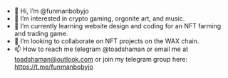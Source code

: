 - 👋 Hi, I’m @funmanbobyjo
- 👀 I’m interested in crypto gaming, orgonite art, and music.
- 🌱 I’m currently learning website design and coding for an NFT farming and trading game.
- 💞️ I’m looking to collaborate on NFT projects on the WAX chain.
- 📫 How to reach me telegram @toadshaman or email me at toadshaman@outlook.com or join my telegram group here: https://t.me/funmanbobyjo

<!---
funmanbobyjo/funmanbobyjo is a ✨ special ✨ repository because its `README.md` (this file) appears on your GitHub profile.
You can click the Preview link to take a look at your changes.
--->

